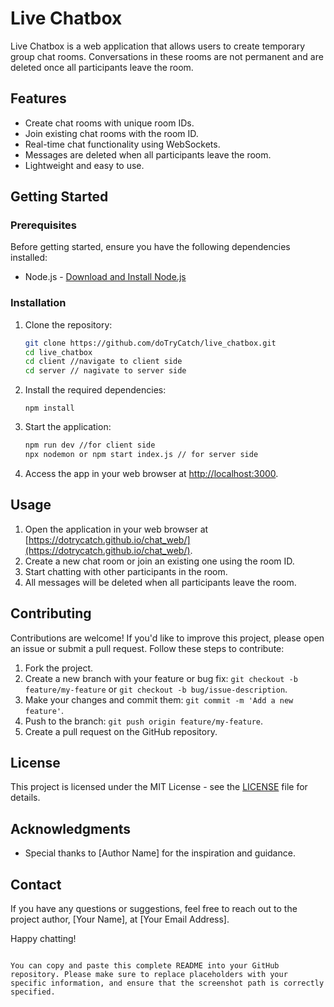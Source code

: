 # Live Chatbox

Live Chatbox is a web application that allows users to create temporary group chat rooms. Conversations in these rooms are not permanent and are deleted once all participants leave the room.

## Features

- Create chat rooms with unique room IDs.
- Join existing chat rooms with the room ID.
- Real-time chat functionality using WebSockets.
- Messages are deleted when all participants leave the room.
- Lightweight and easy to use.

## Getting Started

### Prerequisites

Before getting started, ensure you have the following dependencies installed:

- Node.js - [Download and Install Node.js](https://nodejs.org/)

### Installation

1. Clone the repository:

   ```bash
   git clone https://github.com/doTryCatch/live_chatbox.git
   cd live_chatbox
   cd client //navigate to client side
   cd server // nagivate to server side


2. Install the required dependencies:

   ```
   npm install
   ```

3. Start the application:

   ```bash
   npm run dev //for client side
   npx nodemon or npm start index.js // for server side 
   ```

4. Access the app in your web browser at [http://localhost:3000](http://localhost:3000).

## Usage

1. Open the application in your web browser at [https://dotrycatch.github.io/chat_web/](https://dotrycatch.github.io/chat_web/).
2. Create a new chat room or join an existing one using the room ID.
3. Start chatting with other participants in the room.
4. All messages will be deleted when all participants leave the room.

## Contributing

Contributions are welcome! If you'd like to improve this project, please open an issue or submit a pull request. Follow these steps to contribute:

1. Fork the project.
2. Create a new branch with your feature or bug fix: `git checkout -b feature/my-feature` or `git checkout -b bug/issue-description`.
3. Make your changes and commit them: `git commit -m 'Add a new feature'`.
4. Push to the branch: `git push origin feature/my-feature`.
5. Create a pull request on the GitHub repository.

## License

This project is licensed under the MIT License - see the [LICENSE](LICENSE) file for details.

## Acknowledgments

- Special thanks to [Author Name] for the inspiration and guidance.

## Contact

If you have any questions or suggestions, feel free to reach out to the project author, [Your Name], at [Your Email Address].

Happy chatting!
```

You can copy and paste this complete README into your GitHub repository. Please make sure to replace placeholders with your specific information, and ensure that the screenshot path is correctly specified.
